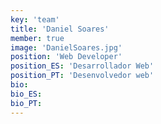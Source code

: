 ```yaml
---
key: 'team'
title: 'Daniel Soares'
member: true
image: 'DanielSoares.jpg'
position: 'Web Developer'
position_ES: 'Desarrollador Web'
position_PT: 'Desenvolvedor web'
bio:
bio_ES:
bio_PT:
---
```


